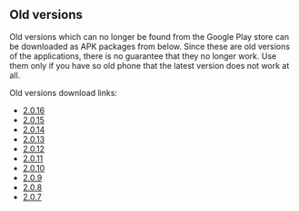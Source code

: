 ## Old versions

Old versions which can no longer be found from the Google Play store can be downloaded as APK packages from below. 
Since these are old versions of the applications, there is no guarantee that they no longer work. Use them only if you have so old phone that the 
latest version does not work at all.

Old versions download links:
* [2.0.16](old-apks/24.apk)
* [2.0.15](old-apks/23.apk)
* [2.0.14](old-apks/22.apk)
* [2.0.13](old-apks/21.apk)
* [2.0.12](old-apks/20.apk)
* [2.0.11](old-apks/19.apk)
* [2.0.10](old-apks/18.apk)
* [2.0.9](old-apks/17.apk)
* [2.0.8](old-apks/16.apk)
* [2.0.7](old-apks/15.apk)
